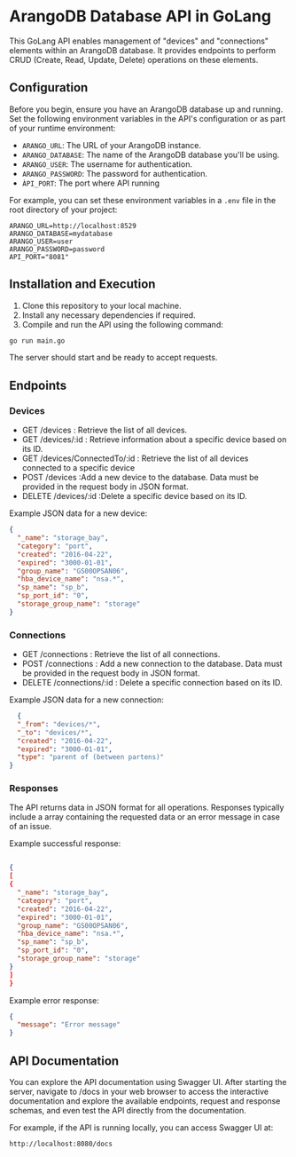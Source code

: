 # ArangoDB Database API in GoLang

This GoLang API enables management of "devices" and "connections" elements within an ArangoDB database. It provides endpoints to perform CRUD (Create, Read, Update, Delete) operations on these elements.


## Configuration

Before you begin, ensure you have an ArangoDB database up and running. Set the following environment variables in the API's configuration or as part of your runtime environment:

- `ARANGO_URL`: The URL of your ArangoDB instance.
- `ARANGO_DATABASE`: The name of the ArangoDB database you'll be using.
- `ARANGO_USER`: The username for authentication.
- `ARANGO_PASSWORD`: The password for authentication.
- `ÀPI_PORT`: The port where API running


For example, you can set these environment variables in a `.env` file in the root directory of your project:

```env
ARANGO_URL=http://localhost:8529
ARANGO_DATABASE=mydatabase
ARANGO_USER=user
ARANGO_PASSWORD=password
API_PORT="8081"
```

## Installation and Execution

1. Clone this repository to your local machine.
2. Install any necessary dependencies if required.
3. Compile and run the API using the following command:

```bash
go run main.go
```
The server should start and be ready to accept requests.

## Endpoints
### Devices

- GET /devices : Retrieve the list of all devices.
- GET /devices/:id : Retrieve information about a specific device based on its ID.
- GET /devices/ConnectedTo/:id : Retrieve the list of all devices connected to a specific device
- POST /devices :Add a new device to the database. Data must be provided in the request body in JSON format.
- DELETE /devices/:id :Delete a specific device based on its ID.


Example JSON data for a new device:

```json
{
  "_name": "storage_bay",
  "category": "port",
  "created": "2016-04-22",
  "expired": "3000-01-01",
  "group_name": "GS00OPSAN06",
  "hba_device_name": "nsa.*",
  "sp_name": "sp_b",
  "sp_port_id": "0",
  "storage_group_name": "storage"
}
```

### Connections


- GET /connections : Retrieve the list of all connections.
- POST /connections : Add a new connection to the database. Data must be provided in the request body in JSON format.
- DELETE /connections/:id : Delete a specific connection based on its ID.


Example JSON data for a new connection:

```json
  {
  "_from": "devices/*",
  "_to": "devices/*",
  "created": "2016-04-22",
  "expired": "3000-01-01",
  "type": "parent of (between partens)"
}
```

### Responses
The API returns data in JSON format for all operations. Responses typically include a array containing the requested data or an error message in case of an issue.

Example successful response:

```json

{
[
{
  "_name": "storage_bay",
  "category": "port",
  "created": "2016-04-22",
  "expired": "3000-01-01",
  "group_name": "GS00OPSAN06",
  "hba_device_name": "nsa.*",
  "sp_name": "sp_b",
  "sp_port_id": "0",
  "storage_group_name": "storage"
}
]
}
```
Example error response:

```json
{
  "message": "Error message"
}
```

## API Documentation
You can explore the API documentation using Swagger UI. After starting the server, navigate to /docs in your web browser to access the interactive documentation and explore the available endpoints, request and response schemas, and even test the API directly from the documentation.

For example, if the API is running locally, you can access Swagger UI at:

```bash
http://localhost:8080/docs
``````